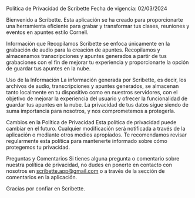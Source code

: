 Política de Privacidad de Scribette Fecha de vigencia: 02/03/2024

Bienvenido a Scribette. Esta aplicación se ha creado para proporcionarte una herramienta eficiente para grabar y transformar tus clases, reuniones y eventos en apuntes estilo Cornell.

Información que Recopilamos Scribette se enfoca únicamente en la grabación de audio para la creación de apuntes. Recopilamos y almacenamos transcripciones y apuntes generados a partir de tus grabaciones con el fin de mejorar tu experiencia y proporcionarte la opción de guardar tus apuntes en la nube.

Uso de la Información La información generada por Scribette, es decir, los archivos de audio, transcripciones y apuntes generados, se almacenan tanto localmente en tu dispositivo como en nuestros servidores, con el objetivo de mejorar la experiencia del usuario y ofrecer la funcionalidad de guardar tus apuntes en la nube. La privacidad de tus datos sigue siendo de suma importancia para nosotros, y nos comprometemos a protegerla.

Cambios en la Política de Privacidad Esta política de privacidad puede cambiar en el futuro. Cualquier modificación será notificada a través de la aplicación o mediante otros medios apropiados. Te recomendamos revisar regularmente esta política para mantenerte informado sobre cómo protegemos tu privacidad.

Preguntas y Comentarios Si tienes alguna pregunta o comentario sobre nuestra política de privacidad, no dudes en ponerte en contacto con nosotros en scribette.app@gmail.com o a través de la sección de comentarios en la aplicación.

Gracias por confiar en Scribette.
